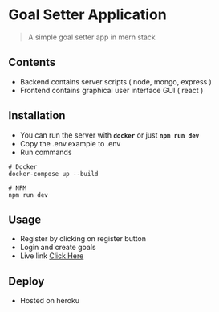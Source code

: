 # Goal Setter Application 
> A simple goal setter app in mern stack

## Contents 

- Backend contains server scripts ( node, mongo, express )
- Frontend contains graphical user interface GUI ( react )

## Installation

- You can run the server with **`docker`** or just **`npm run dev`**
- Copy the .env.example to .env 
- Run commands 
```
# Docker
docker-compose up --build

# NPM 
npm run dev
```

## Usage 

- Register by clicking on register button 
- Login and create goals 
- Live link [Click Here](https://mfsiatmerngoals.herokuapp.com/)

## Deploy 

- Hosted on heroku 